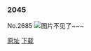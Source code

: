 ### 2045
No.2685
![图片不见了~~~](https://imgs.xkcd.com/comics/2045.png)

[原址](https://xkcd.com//2685) [下载](https://imgs.xkcd.com/comics/2045.png)

